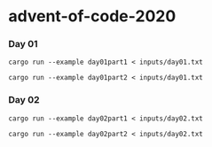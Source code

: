advent-of-code-2020
===================

### Day 01

`cargo run --example day01part1 < inputs/day01.txt`

`cargo run --example day01part2 < inputs/day01.txt`

### Day 02

`cargo run --example day02part1 < inputs/day02.txt`

`cargo run --example day02part2 < inputs/day02.txt`

